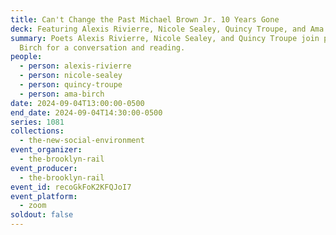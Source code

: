 ```yaml
---
title: Can't Change the Past Michael Brown Jr. 10 Years Gone
deck: Featuring Alexis Rivierre, Nicole Sealey, Quincy Troupe, and Ama Birch
summary: Poets Alexis Rivierre, Nicole Sealey, and Quincy Troupe join poet Ama
  Birch for a conversation and reading.
people:
  - person: alexis-rivierre
  - person: nicole-sealey
  - person: quincy-troupe
  - person: ama-birch
date: 2024-09-04T13:00:00-0500
end_date: 2024-09-04T14:30:00-0500
series: 1081
collections:
  - the-new-social-environment
event_organizer:
  - the-brooklyn-rail
event_producer:
  - the-brooklyn-rail
event_id: recoGkFoK2KFQJoI7
event_platform:
  - zoom
soldout: false
---
```

